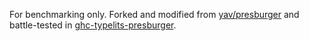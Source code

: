 For benchmarking only.
Forked and modified from [yav/presburger](https://github.com/yav/presburger) and battle-tested in [ghc-typelits-presburger](https://hackage.haskell.org/package/ghc-typelits-presburger).
